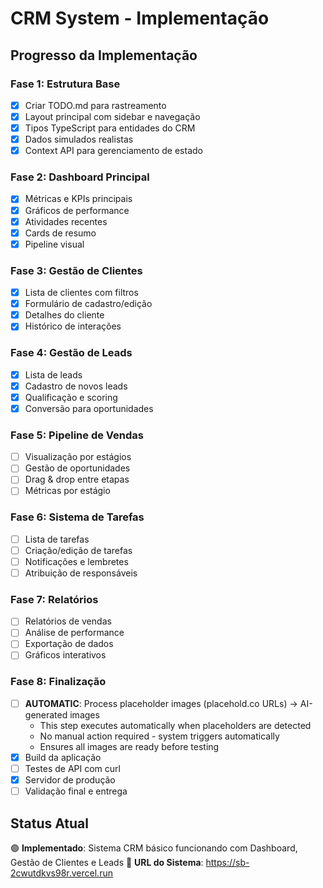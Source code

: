 # CRM System - Implementação

## Progresso da Implementação

### Fase 1: Estrutura Base
- [x] Criar TODO.md para rastreamento
- [x] Layout principal com sidebar e navegação
- [x] Tipos TypeScript para entidades do CRM
- [x] Dados simulados realistas
- [x] Context API para gerenciamento de estado

### Fase 2: Dashboard Principal  
- [x] Métricas e KPIs principais
- [x] Gráficos de performance
- [x] Atividades recentes
- [x] Cards de resumo
- [x] Pipeline visual

### Fase 3: Gestão de Clientes
- [x] Lista de clientes com filtros
- [x] Formulário de cadastro/edição
- [x] Detalhes do cliente
- [x] Histórico de interações

### Fase 4: Gestão de Leads
- [x] Lista de leads
- [x] Cadastro de novos leads
- [x] Qualificação e scoring
- [x] Conversão para oportunidades

### Fase 5: Pipeline de Vendas
- [ ] Visualização por estágios
- [ ] Gestão de oportunidades
- [ ] Drag & drop entre etapas
- [ ] Métricas por estágio

### Fase 6: Sistema de Tarefas
- [ ] Lista de tarefas
- [ ] Criação/edição de tarefas
- [ ] Notificações e lembretes
- [ ] Atribuição de responsáveis

### Fase 7: Relatórios
- [ ] Relatórios de vendas
- [ ] Análise de performance
- [ ] Exportação de dados
- [ ] Gráficos interativos

### Fase 8: Finalização
- [ ] **AUTOMATIC**: Process placeholder images (placehold.co URLs) → AI-generated images
  - This step executes automatically when placeholders are detected
  - No manual action required - system triggers automatically
  - Ensures all images are ready before testing
- [x] Build da aplicação
- [ ] Testes de API com curl
- [x] Servidor de produção
- [ ] Validação final e entrega

## Status Atual
🟢 **Implementado**: Sistema CRM básico funcionando com Dashboard, Gestão de Clientes e Leads
🔗 **URL do Sistema**: https://sb-2cwutdkvs98r.vercel.run